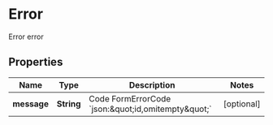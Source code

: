

# Error

Error error
## Properties

Name | Type | Description | Notes
------------ | ------------- | ------------- | -------------
**message** | **String** | Code    FormErrorCode &#x60;json:\&quot;id,omitempty\&quot;&#x60; |  [optional]



